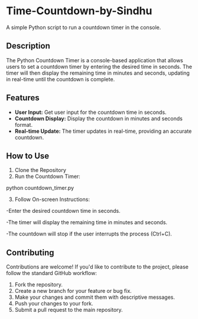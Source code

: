 # Time-Countdown-by-Sindhu

A simple Python script to run a countdown timer in the console.

## Description

The Python Countdown Timer is a console-based application that allows users to set a countdown timer by entering the desired time in seconds. The timer will then display the remaining time in minutes and seconds, updating in real-time until the countdown is complete.

## Features

- **User Input:** Get user input for the countdown time in seconds.
- **Countdown Display:** Display the countdown in minutes and seconds format.
- **Real-time Update:** The timer updates in real-time, providing an accurate countdown.

## How to Use

1. Clone the Repository
2. Run the Countdown Timer:
   
python countdown_timer.py

3. Follow On-screen Instructions:

-Enter the desired countdown time in seconds.

-The timer will display the remaining time in minutes and seconds.

-The countdown will stop if the user interrupts the process (Ctrl+C).

## Contributing
Contributions are welcome! If you'd like to contribute to the project, please follow the standard GitHub workflow:

1. Fork the repository.
2. Create a new branch for your feature or bug fix.
3. Make your changes and commit them with descriptive messages.
4. Push your changes to your fork.
5. Submit a pull request to the main repository.

